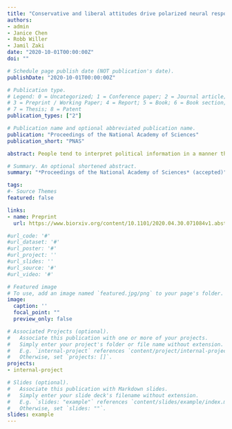 ```yaml
---
title: "Conservative and liberal attitudes drive polarized neural responses to political content"
authors: 
- admin
- Janice Chen
- Robb Willer
- Jamil Zaki 
date: "2020-10-01T00:00:00Z"
doi: ""

# Schedule page publish date (NOT publication's date).
publishDate: "2020-10-01T00:00:00Z"

# Publication type.
# Legend: 0 = Uncategorized; 1 = Conference paper; 2 = Journal article;
# 3 = Preprint / Working Paper; 4 = Report; 5 = Book; 6 = Book section;
# 7 = Thesis; 8 = Patent
publication_types: ["2"]

# Publication name and optional abbreviated publication name.
publication: "Proceedings of the National Academy of Sciences"
publication_short: "PNAS"

abstract: People tend to interpret political information in a manner that confirms their prior beliefs, a cognitive bias that contributes to rising political polarization. In this study, we combined functional magnetic resonance imaging with semantic content analyses to investigate the neural mechanisms that underlie the biased processing of real-world political content. We scanned American participants with conservative-leaning or liberal-leaning immigration attitudes while they watched news clips, campaign ads, and public speeches related to immigration policy. We searched for evidence of “neural polarization”: activity in the brain that diverges between people who hold liberal versus conservative political attitudes. Neural polarization was observed in the dorsomedial prefrontal cortex (DMPFC), a brain region associated with the interpretation of narrative content. Neural polarization in the DMPFC intensified during moments in the videos that included risk-related and moral-emotional language, highlighting content features most likely to drive divergent interpretations between conservatives and liberals. Finally, participants whose DMPFC activity closely matched that of the average conservative or the average liberal participant were more likely to change their attitudes in the direction of that group’s position. Our work introduces a novel multi-method approach to study the neural basis of political cognition in naturalistic settings. Using this approach, we characterize how political attitudes biased information processing in the brain, the language most likely to drive polarized neural responses, and the consequences of biased processing for attitude change. Together, these results shed light on the psychological and neural underpinnings of how identical information is interpreted differently by conservatives and liberals.

# Summary. An optional shortened abstract.
summary: "*Proceedings of the National Academy of Sciences* (accepted)"

tags:
#- Source Themes
featured: false

links:
- name: Preprint
  url: https://www.biorxiv.org/content/10.1101/2020.04.30.071084v1.abstract

#url_code: '#'
#url_dataset: '#'
#url_poster: '#'
#url_project: ''
#url_slides: ''
#url_source: '#'
#url_video: '#'

# Featured image
# To use, add an image named `featured.jpg/png` to your page's folder. 
image:
  caption: ''
  focal_point: ""
  preview_only: false

# Associated Projects (optional).
#   Associate this publication with one or more of your projects.
#   Simply enter your project's folder or file name without extension.
#   E.g. `internal-project` references `content/project/internal-project/index.md`.
#   Otherwise, set `projects: []`.
projects:
- internal-project

# Slides (optional).
#   Associate this publication with Markdown slides.
#   Simply enter your slide deck's filename without extension.
#   E.g. `slides: "example"` references `content/slides/example/index.md`.
#   Otherwise, set `slides: ""`.
slides: example
---
```


